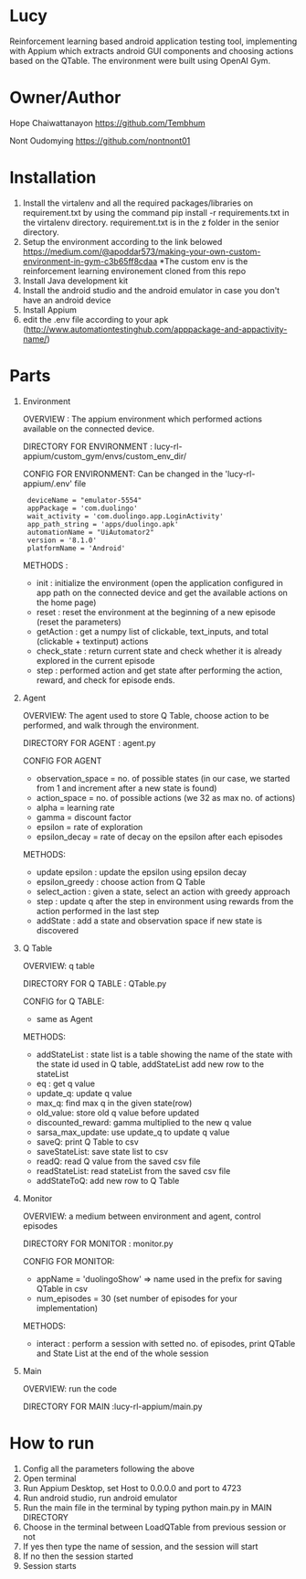 # Lucy
Reinforcement learning based android application testing tool, implementing with Appium which extracts android GUI components and choosing actions based on the QTable. The environment were built using OpenAI Gym.

# Owner/Author
Hope Chaiwattanayon https://github.com/Tembhum 

Nont Oudomying https://github.com/nontnont01

# Installation
1.  Install the virtalenv and all the required packages/libraries on requirement.txt by using the command pip install -r
    requirements.txt in the virtalenv directory. requirement.txt is in the z folder in the senior directory.
2.  Setup the environment according to the link belowed
    https://medium.com/@apoddar573/making-your-own-custom-environment-in-gym-c3b65ff8cdaa
    *The custom env is the reinforcement learning environement cloned from this repo
3. Install Java development kit
4. Install the android studio and the android emulator in case you don't have an android device
5. Install Appium
6. edit the .env file according to your apk (http://www.automationtestinghub.com/apppackage-and-appactivity-name/)
    
# Parts
1. Environment

    OVERVIEW : The appium environment which performed actions available on the connected device.
    
    DIRECTORY FOR ENVIRONMENT : lucy-rl-appium/custom_gym/envs/custom_env_dir/

    CONFIG FOR ENVIRONMENT: 
        Can be changed in the 'lucy-rl-appium/.env' file
        
        deviceName = "emulator-5554"
        appPackage = 'com.duolingo'
        wait_activity = 'com.duolingo.app.LoginActivity'
        app_path_string = 'apps/duolingo.apk'
        automationName = "UiAutomator2"
        version = '8.1.0'
        platformName = 'Android'
        
    METHODS :
    - init : initialize the environment (open the application configured in app path on the connected device and get the available      actions on the home page)
    - reset : reset the environment at the beginning of a new episode (reset the parameters)
    - getAction : get a numpy list of  clickable, text_inputs, and total (clickable + textinput) actions
    - check_state : return current state and check whether it is already explored in the current episode
    - step : performed action and get state after performing the action, reward, and check for episode ends.

2. Agent

    OVERVIEW: The agent used to store Q Table, choose action to be performed, and walk through the environment.
    
    DIRECTORY FOR AGENT : agent.py

    CONFIG FOR AGENT
    - observation_space = no. of possible states (in our case, we started from 1 and increment after a new state is found)
    - action_space = no. of possible actions (we 32 as max no. of actions)
    - alpha = learning rate
    - gamma = discount factor
    - epsilon = rate of exploration
    - epsilon_decay = rate of decay on the epsilon after each episodes

    METHODS:
    - update epsilon : update the epsilon using epsilon decay
    - epsilon_greedy : choose action from Q Table
    - select_action : given a state, select an action with greedy approach
    - step : update q after the step in environment using rewards from the action performed in the last step
    - addState : add a state and observation space if new state is discovered

3. Q Table

    OVERVIEW: q table
    
    DIRECTORY FOR Q TABLE : QTable.py

    CONFIG for Q TABLE:
    -  same as Agent

    METHODS:
    - addStateList : state list is a table showing the name of the state with the state id used in Q table, addStateList add new row to the stateList
    - eq : get q value
    - update_q: update q value
    - max_q: find max q in the given state(row)
    - old_value: store old q value before updated
    - discounted_reward: gamma multiplied to the new q value
    - sarsa_max_update: use update_q to update q value
    - saveQ: print Q Table to csv
    - saveStateList: save state list to csv
    - readQ: read Q value from the saved csv file
    - readStateList: read stateList from the saved csv file
    - addStateToQ: add new row to Q Table

4. Monitor

    OVERVIEW: a medium between environment and agent, control episodes 
    
    DIRECTORY FOR MONITOR : monitor.py

    CONFIG FOR MONITOR:
    - appName = 'duolingoShow' => name used in the prefix for saving QTable in csv
    - num_episodes = 30 (set number of episodes for your implementation)

    METHODS:
    - interact : perform a session with setted no. of episodes, print QTable and State List at the end of the whole session


5. Main

    OVERVIEW: run the code
    
    DIRECTORY FOR MAIN :lucy-rl-appium/main.py


# How to run
1. Config all the parameters following the above
2. Open terminal
3. Run Appium Desktop, set Host to 0.0.0.0 and port to 4723 
4. Run android studio, run android emulator
5. Run the main file in the terminal by typing python main.py in MAIN DIRECTORY
6. Choose in the terminal between LoadQTable from previous session or not
7. If yes then type the name of session, and the session will start
8. If no then the session started 
9. Session starts
